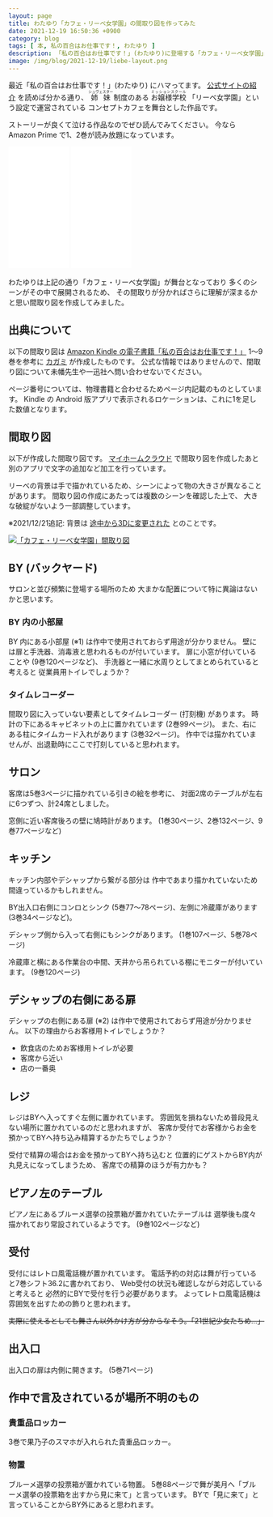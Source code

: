 ```yaml
---
layout: page
title: わたゆり「カフェ・リーベ女学園」の間取り図を作ってみた
date: 2021-12-19 16:50:36 +0900
category: blog
tags: [ 本, 私の百合はお仕事です！, わたゆり ]
description: 「私の百合はお仕事です！」(わたゆり)に登場する「カフェ・リーベ女学園」の間取り図を作ってみた
image: /img/blog/2021-12-19/liebe-layout.png
---
```


最近「私の百合はお仕事です！」(わたゆり) にハマってます。
[公式サイトの紹介](https://www.ichijinsha.co.jp/yurihime/title/%e6%9c%aa%e5%b9%a1/%e7%a7%81%e3%81%ae%e7%99%be%e5%90%88%e3%81%af%e3%81%8a%e4%bb%95%e4%ba%8b%e3%81%a7%e3%81%99%ef%bc%81/)
を読めば分かる通り、
<ruby>姉妹<rp>(</rp><rt>シュヴェスター</rt><rp>)</rp></ruby>
制度のある
<ruby>お嬢様学校<rp>(</rp><rt>ミッションスクール</rt><rp>)</rp></ruby>
「リーベ女学園」という設定で運営されている
コンセプトカフェを舞台とした作品です。

ストーリーが良くて泣ける作品なのでぜひ読んでみてください。
今なら Amazon Prime で1、2巻が読み放題になっています。

<iframe style="width:120px;height:240px;" marginwidth="0" marginheight="0" scrolling="no" frameborder="0" src="//rcm-fe.amazon-adsystem.com/e/cm?lt1=_blank&bc1=000000&IS2=1&bg1=FFFFFF&fc1=000000&lc1=0000FF&t=saasan-22&language=ja_JP&o=9&p=8&l=as4&m=amazon&f=ifr&ref=as_ss_li_til&asins=B072KH2H5V&linkId=6f19c25541d8022627fc2e8a66573385"></iframe>
<iframe style="width:120px;height:240px;" marginwidth="0" marginheight="0" scrolling="no" frameborder="0" src="//rcm-fe.amazon-adsystem.com/e/cm?lt1=_blank&bc1=000000&IS2=1&bg1=FFFFFF&fc1=000000&lc1=0000FF&t=saasan-22&language=ja_JP&o=9&p=8&l=as4&m=amazon&f=ifr&ref=as_ss_li_til&asins=B076F2DRBL&linkId=de5dc53d2d5358c2fc09428e9729c389"></iframe>

わたゆりは上記の通り「カフェ・リーベ女学園」が舞台となっており
多くのシーンがその中で展開されるため、
その間取りが分かればさらに理解が深まるかと思い間取り図を作成してみました。

## 出典について

以下の間取り図は
[Amazon Kindle の電子書籍「私の百合はお仕事です！」](https://www.amazon.co.jp/dp/B07878H4D9/?tag=saasan-22)
1～9巻を参考に
[カガミ](https://twitter.com/saasan)
が作成したものです。
公式な情報ではありませんので、間取り図について未幡先生や一迅社へ問い合わせないでください。

ページ番号については、物理書籍と合わせるためページ内記載のものとしています。
Kindle の Android 版アプリで表示されるロケーションは、これに1を足した数値となります。

## 間取り図

以下が作成した間取り図です。
[マイホームクラウド](https://myhome-cloud.net/)
で間取り図を作成したあと別のアプリで文字の追加など加工を行っています。

リーベの背景は手で描かれているため、シーンによって物の大きさが異なることがあります。
間取り図の作成にあたっては複数のシーンを確認した上で、
大きな破綻がないよう一部調整しています。

※2021/12/21追記: 背景は [途中から3Dに変更された](https://twitter.com/n28miman/status/1473186141684002821) とのことです。

<a href="/img/blog/2021-12-19/liebe-layout.png"><img src="/img/blog/2021-12-19/liebe-layout.png"  alt="「カフェ・リーベ女学園」間取り図"></a>

## BY (バックヤード)

サロンと並び頻繁に登場する場所のため
大まかな配置について特に異論はないかと思います。

### BY 内の小部屋

BY 内にある小部屋 (※1) は作中で使用されておらず用途が分かりません。
壁には扉と手洗器、消毒液と思われるものが付いています。
扉に小窓が付いていることや (9巻120ページなど)、
手洗器と一緒に水周りとしてまとめられていると考えると
従業員用トイレでしょうか？

### タイムレコーダー

間取り図に入っていない要素としてタイムレコーダー (打刻機) があります。
時計の下にあるキャビネットの上に置かれています (2巻99ページ)。
また、右にある柱にタイムカード入れがあります (3巻32ページ)。
作中では描かれていませんが、出退勤時にここで打刻していると思われます。

## サロン

客席は5巻3ページに描かれている引きの絵を参考に、
対面2席のテーブルが左右に6つずつ、計24席としました。

窓側に近い客席後ろの壁に鳩時計があります。 (1巻30ページ、2巻132ページ、9巻77ページなど)

## キッチン

キッチン内部やデシャップから繋がる部分は
作中であまり描かれていないため間違っているかもしれません。

BY出入口右側にコンロとシンク (5巻77～78ページ)、左側に冷蔵庫があります (3巻34ページなど)。

デシャップ側から入って右側にもシンクがあります。 (1巻107ページ、5巻78ページ)

冷蔵庫と横にある作業台の中間、天井から吊られている棚にモニターが付いています。 (9巻120ページ)

## デシャップの右側にある扉

デシャップの右側にある扉 (※2) は作中で使用されておらず用途が分かりません。
以下の理由からお客様用トイレでしょうか？

- 飲食店のためお客様用トイレが必要
- 客席から近い
- 店の一番奥

## レジ

レジはBYへ入ってすぐ左側に置かれています。
雰囲気を損ねないため普段見えない場所に置かれているのだと思われますが、
客席か受付でお客様からお金を預かってBYへ持ち込み精算するかたちでしょうか？

受付で精算の場合はお金を預かってBYへ持ち込むと
位置的にゲストからBY内が丸見えになってしまうため、
客席での精算のほうが有力かも？

## ピアノ左のテーブル

ピアノ左にあるブルーメ選挙の投票箱が置かれていたテーブルは
選挙後も度々描かれており常設されているようです。
(9巻102ページなど)

## 受付

受付にはレトロ風電話機が置かれています。
電話予約の対応は舞が行っていると7巻シフト36.2に書かれており、
Web受付の状況も確認しながら対応していると考えると
必然的にBYで受付を行う必要があります。
よってレトロ風電話機は雰囲気を出すための飾りと思われます。

<del>実際に使えるとしても舞さん以外かけ方が分からなそう。「21世紀少女たちめ…」</del>

## 出入口

出入口の扉は内側に開きます。 (5巻71ページ)

## 作中で言及されているが場所不明のもの

### 貴重品ロッカー

3巻で果乃子のスマホが入れられた貴重品ロッカー。

### 物置

ブルーメ選挙の投票箱が置かれている物置。
5巻88ページで舞が美月へ「ブルーメ選挙の投票箱を出すから見に来て」と言っています。
BYで「見に来て」と言っていることからBY外にあると思われます。
